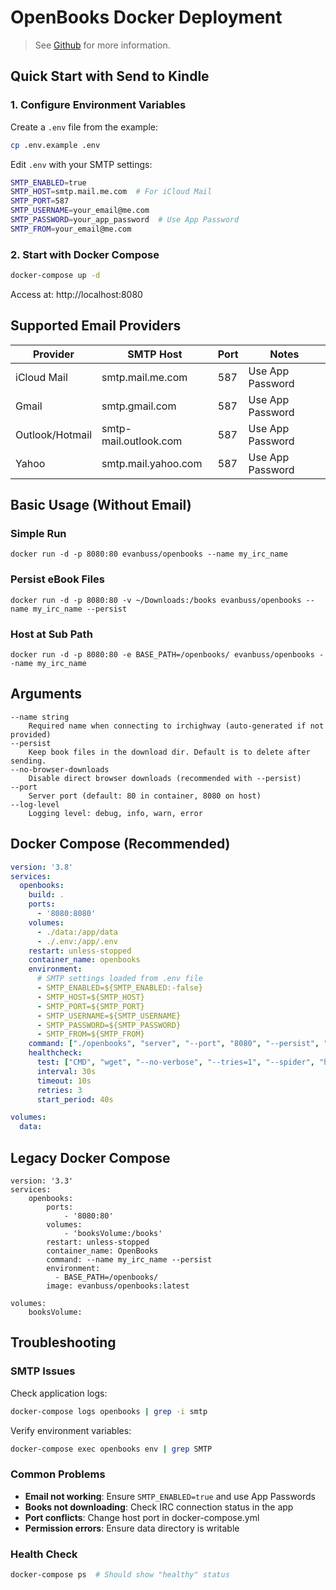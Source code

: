 # OpenBooks Docker Deployment

> See [Github](https://github.com/evan-buss/openbooks) for more information.

## Quick Start with Send to Kindle

### 1. Configure Environment Variables

Create a `.env` file from the example:
```bash
cp .env.example .env
```

Edit `.env` with your SMTP settings:
```bash
SMTP_ENABLED=true
SMTP_HOST=smtp.mail.me.com  # For iCloud Mail
SMTP_PORT=587
SMTP_USERNAME=your_email@me.com
SMTP_PASSWORD=your_app_password  # Use App Password
SMTP_FROM=your_email@me.com
```

### 2. Start with Docker Compose

```bash
docker-compose up -d
```

Access at: http://localhost:8080

## Supported Email Providers

| Provider | SMTP Host | Port | Notes |
|----------|-----------|------|-------|
| iCloud Mail | smtp.mail.me.com | 587 | Use App Password |
| Gmail | smtp.gmail.com | 587 | Use App Password |
| Outlook/Hotmail | smtp-mail.outlook.com | 587 | Use App Password |
| Yahoo | smtp.mail.yahoo.com | 587 | Use App Password |

## Basic Usage (Without Email)

### Simple Run
`docker run -d -p 8080:80 evanbuss/openbooks --name my_irc_name`

### Persist eBook Files
`docker run -d -p 8080:80 -v ~/Downloads:/books evanbuss/openbooks --name my_irc_name --persist`

### Host at Sub Path
`docker run -d -p 8080:80 -e BASE_PATH=/openbooks/ evanbuss/openbooks --name my_irc_name`

## Arguments

```
--name string
    Required name when connecting to irchighway (auto-generated if not provided)
--persist
    Keep book files in the download dir. Default is to delete after sending.
--no-browser-downloads
    Disable direct browser downloads (recommended with --persist)
--port
    Server port (default: 80 in container, 8080 on host)
--log-level
    Logging level: debug, info, warn, error
```

## Docker Compose (Recommended)

```yaml
version: '3.8'
services:
  openbooks:
    build: .
    ports:
      - '8080:8080'
    volumes:
      - ./data:/app/data
      - ./.env:/app/.env
    restart: unless-stopped
    container_name: openbooks
    environment:
      # SMTP settings loaded from .env file
      - SMTP_ENABLED=${SMTP_ENABLED:-false}
      - SMTP_HOST=${SMTP_HOST}
      - SMTP_PORT=${SMTP_PORT}
      - SMTP_USERNAME=${SMTP_USERNAME}
      - SMTP_PASSWORD=${SMTP_PASSWORD}
      - SMTP_FROM=${SMTP_FROM}
    command: ["./openbooks", "server", "--port", "8080", "--persist", "--no-browser-downloads"]
    healthcheck:
      test: ["CMD", "wget", "--no-verbose", "--tries=1", "--spider", "http://localhost:8080"]
      interval: 30s
      timeout: 10s
      retries: 3
      start_period: 40s

volumes:
  data:
```

## Legacy Docker Compose

```docker
version: '3.3'
services:
    openbooks:
        ports:
            - '8080:80'
        volumes:
            - 'booksVolume:/books'
        restart: unless-stopped
        container_name: OpenBooks
        command: --name my_irc_name --persist
        environment:
          - BASE_PATH=/openbooks/
        image: evanbuss/openbooks:latest

volumes:
    booksVolume:
```

## Troubleshooting

### SMTP Issues
Check application logs:
```bash
docker-compose logs openbooks | grep -i smtp
```

Verify environment variables:
```bash
docker-compose exec openbooks env | grep SMTP
```

### Common Problems
- **Email not working**: Ensure `SMTP_ENABLED=true` and use App Passwords
- **Books not downloading**: Check IRC connection status in the app
- **Port conflicts**: Change host port in docker-compose.yml
- **Permission errors**: Ensure data directory is writable

### Health Check
```bash
docker-compose ps  # Should show "healthy" status
```
